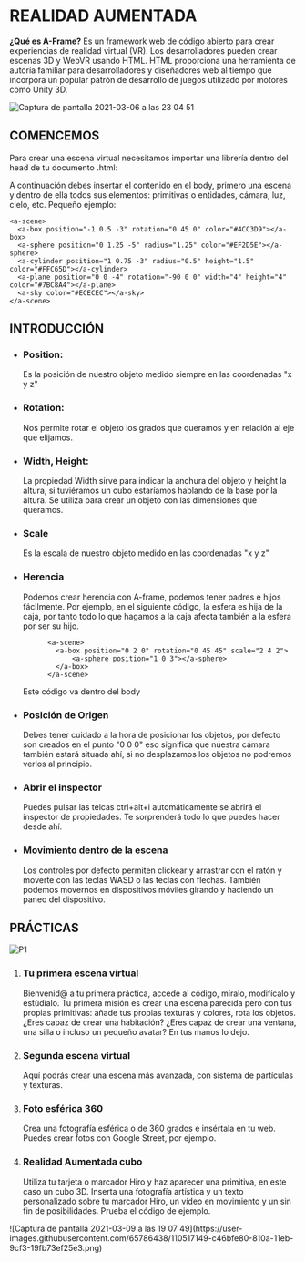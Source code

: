 <h1>REALIDAD AUMENTADA</h1>

<b>¿Qué es A-Frame?</b> Es un framework web de código abierto para crear experiencias de realidad virtual (VR). Los desarrolladores pueden crear escenas 3D y WebVR usando HTML. HTML proporciona una herramienta de autoría familiar para desarrolladores y diseñadores web al tiempo que incorpora un popular patrón de desarrollo de juegos utilizado por motores como Unity 3D.

![Captura de pantalla 2021-03-06 a las 23 04 51](https://user-images.githubusercontent.com/65786438/110222140-694ec780-7ed0-11eb-9f1f-fbf432228bc5.png)

<h2>COMENCEMOS</h2>

Para crear una escena virtual necesitamos importar una librería dentro del head de tu documento .html:

<i><script src="https://aframe.io/releases/1.0.4/aframe.min.js"></script></i>

A continuación debes insertar el contenido en el body, primero una escena y dentro de ella todos sus elementos: primitivas o entidades, cámara, luz, cielo, etc.
Pequeño ejemplo:

    <a-scene>
      <a-box position="-1 0.5 -3" rotation="0 45 0" color="#4CC3D9"></a-box>
      <a-sphere position="0 1.25 -5" radius="1.25" color="#EF2D5E"></a-sphere>
      <a-cylinder position="1 0.75 -3" radius="0.5" height="1.5" color="#FFC65D"></a-cylinder>
      <a-plane position="0 0 -4" rotation="-90 0 0" width="4" height="4" color="#7BC8A4"></a-plane>
      <a-sky color="#ECECEC"></a-sky>
    </a-scene>

<h2>INTRODUCCIÓN</h2>
<ul>
    <li>
        <h3>Position: </h3>Es la posición de nuestro objeto medido siempre en las coordenadas "x y z"
    </li>
    <li>
        <h3>Rotation: </h3>Nos permite rotar el objeto los grados que queramos y en relación al eje que elijamos.
    </li>
    <li>
        <h3>Width, Height: </h3> La propiedad Width sirve para indicar la anchura del objeto y height la altura, si tuviéramos un cubo estaríamos hablando de la base por la altura. Se utiliza para crear un objeto con las dimensiones que queramos.
    </li>
    <li>
        <h3>Scale</h3>
        Es la escala de nuestro objeto medido en las coordenadas "x y z"
    </li>
    <li>
        <h3>Herencia</h3>
        Podemos crear herencia con A-frame, podemos tener padres e hijos fácilmente. Por ejemplo, en el siguiente código, la esfera es hija de la caja, por tanto todo lo que hagamos a la caja afecta también a la esfera por ser su hijo. 
        
          <a-scene>
            <a-box position="0 2 0" rotation="0 45 45" scale="2 4 2">
                <a-sphere position="1 0 3"></a-sphere>
            </a-box>
          </a-scene>
Este código va dentro del body
    </li>
    <li>
        <h3>Posición de Origen</h3>
    Debes tener cuidado a la hora de posicionar los objetos, por defecto son creados en el punto "0 0 0" eso significa que nuestra cámara también estará situada ahí, si no desplazamos los objetos no podremos verlos al principio.
    </li>
    <li>
        <h3>Abrir el inspector</h3>
        Puedes pulsar las telcas ctrl+alt+i automáticamente se abrirá el inspector de propiedades. Te sorprenderá todo lo que puedes hacer desde ahí.
    </li>
    <li>
        <h3>Movimiento dentro de la escena</h3>
        Los controles por defecto permiten clickear y arrastrar con el ratón y moverte con las teclas WASD o las teclas con flechas. También podemos movernos en dispositivos móviles girando y haciendo un paneo del dispositivo.
    </li>    
</ul>

<h2>PRÁCTICAS</h2>

![P1](https://user-images.githubusercontent.com/65786438/110252032-c5beef00-7f83-11eb-9650-e03ed7489b49.png)
<ol>
    <li>
        <h3>Tu primera escena virtual</h3>
        Bienvenid@ a tu primera práctica, accede al código, míralo, modifícalo y estúdialo. Tu primera misión es crear una escena parecida pero con tus propias primitivas: añade tus propias texturas y colores, rota los objetos. ¿Eres capaz de crear una habitación? ¿Eres capaz de crear una ventana, una silla o incluso un pequeño avatar? En tus manos lo dejo.  
    </li>
    <li>
        <h3>Segunda escena virtual</h3>
        Aquí podrás crear una escena más avanzada, con sistema de partículas y texturas.
    </li>
    <li>
        <h3>Foto esférica 360</h3>
        Crea una fotografía esférica o de 360 grados e insértala en tu web. Puedes crear fotos con Google Street, por ejemplo.
    </li>
    <li>
        <h3>Realidad Aumentada cubo</h3>
        Utiliza tu tarjeta o marcador Hiro y haz aparecer una primitiva, en este caso un cubo 3D. Inserta una fotografía artística y un texto personalizado sobre tu marcador Hiro, un vídeo en movimiento y un sin fin de posibilidades. Prueba el código de ejemplo.
    </li>
</ol>
![Captura de pantalla 2021-03-09 a las 19 07 49](https://user-images.githubusercontent.com/65786438/110517149-c46bfe80-810a-11eb-9cf3-19fb73ef25e3.png)




